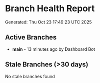 # Branch Health Report
Generated: Thu Oct 23 17:49:23 UTC 2025

## Active Branches
- **main** - 13 minutes ago by Dashboard Bot

## Stale Branches (>30 days)
No stale branches found
